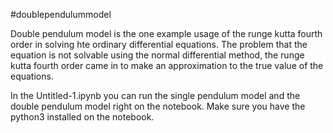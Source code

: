 #doublependulummodel

Double pendulum model is the one example usage of the runge kutta fourth order in solving hte ordinary differential equations. The problem that the equation is not solvable using the normal differential method, the runge kutta fourth order came in to make an approximation to the true value of the equations.

In the Untitled-1.ipynb you can run the single pendulum model and the double pendulum model right on the notebook. Make sure you have the python3 installed on the notebook.